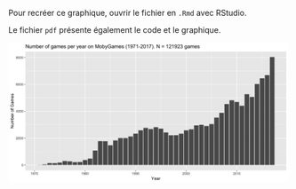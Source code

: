 Pour recréer ce graphique, ouvrir le fichier en `.Rmd` avec RStudio.

Le fichier `pdf` présente également le code et le graphique.

![test](mobygames_allgames.png)

